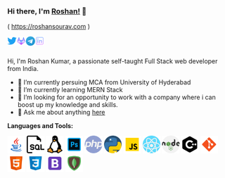 ### Hi there, I'm [Roshan!](https://roshansourav.com) 👋
( <a href="https:roshansourav.com">https://roshansourav.com</a> )


<a href="https://twitter.com/roshansourav">
  <img align="left" alt="Roshan Sourav | Twitter" width="21px" src="https://github.com/roshansourav/roshansourav/blob/master/assets/twitter.svg" />
</a>
<a href="https://gitlab.com/roshansourav">
  <img align="left" alt="Roshan's Gitlab" width="21px" src="https://github.com/roshansourav/roshansourav/blob/master/assets/gitlab.svg" />
</a>
<a href="https://t.me/roshansourav">
  <img align="left" alt="Roshan Sourav | Telegram" width="21px" src="https://github.com/roshansourav/roshansourav/blob/master/assets/telegram.svg" />
</a>
<a href="https://linkedin.com/in/roshansourav">
  <img align="left" alt="Roshan Sourav | Linkedin" width="21px" src="https://github.com/roshansourav/roshansourav/blob/master/assets/linkedin.svg" />
</a>

<br />
<br />

Hi, I'm Roshan Kumar, a passionate self-taught Full Stack web developer from India.

- 🔭 I’m currently persuing MCA from University of Hyderabad
- 🌱 I’m currently learning MERN Stack
- 👯 I’m looking for an opportunity to work with a company where i can boost up my knowledge and skills.
- 💬 Ask me about anything [here](https://github.com/roshansourav/roshansourav/issues)

**Languages and Tools:**  

<code><img height="40" src="https://github.com/roshansourav/roshansourav/blob/master/assets/java.svg"></code>
<code><img height="40" src="https://github.com/roshansourav/roshansourav/blob/master/assets/sql.svg"></code>
<code><img height="40" src="https://github.com/roshansourav/roshansourav/blob/master/assets/linux.svg"></code>
<code><img height="40" src="https://github.com/roshansourav/roshansourav/blob/master/assets/photoshop.svg"></code>
<code><img height="40" src="https://github.com/roshansourav/roshansourav/blob/master/assets/php.svg"></code>
<code><img height="40" src="https://github.com/roshansourav/roshansourav/blob/master/assets/python.svg"></code>
<code><img height="40" src="https://github.com/roshansourav/roshansourav/blob/master/assets/javascript.svg"></code>
<code><img height="40" src="https://github.com/roshansourav/roshansourav/blob/master/assets/react.svg"></code>
<code><img height="40" src="https://github.com/roshansourav/roshansourav/blob/master/assets/nodejs.svg"></code>
<code><img height="40" src="https://github.com/roshansourav/roshansourav/blob/master/assets/cpp.svg"></code>
<code><img height="40" src="https://github.com/roshansourav/roshansourav/blob/master/assets/git.svg"></code>
<code><img height="40" src="https://github.com/roshansourav/roshansourav/blob/master/assets/html5.svg"></code>
<code><img height="40" src="https://github.com/roshansourav/roshansourav/blob/master/assets/css3.svg"></code>
<code><img height="40" src="https://github.com/roshansourav/roshansourav/blob/master/assets/bootstrap.svg"></code>
<code><img height="40" src="https://github.com/roshansourav/roshansourav/blob/master/assets/mongodb.svg"></code>
